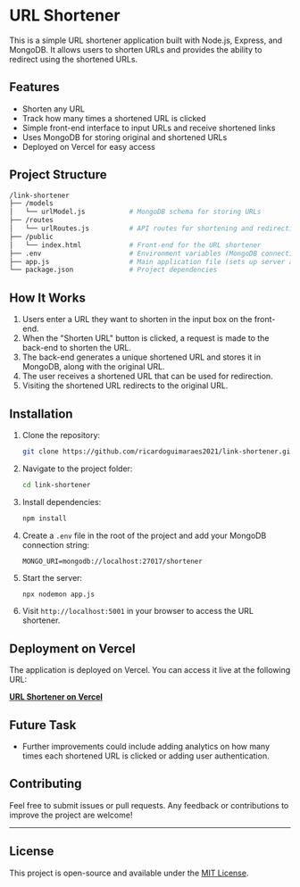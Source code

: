 
# URL Shortener

This is a simple URL shortener application built with Node.js, Express, and MongoDB. It allows users to shorten URLs and provides the ability to redirect using the shortened URLs.

## Features

- Shorten any URL
- Track how many times a shortened URL is clicked
- Simple front-end interface to input URLs and receive shortened links
- Uses MongoDB for storing original and shortened URLs
- Deployed on Vercel for easy access

## Project Structure

```bash
/link-shortener
├── /models
│   └── urlModel.js           # MongoDB schema for storing URLs
├── /routes
│   └── urlRoutes.js          # API routes for shortening and redirecting URLs
├── /public
│   └── index.html            # Front-end for the URL shortener
├── .env                      # Environment variables (MongoDB connection string)
├── app.js                    # Main application file (sets up server and routes)
└── package.json              # Project dependencies
```

## How It Works

1. Users enter a URL they want to shorten in the input box on the front-end.
2. When the "Shorten URL" button is clicked, a request is made to the back-end to shorten the URL.
3. The back-end generates a unique shortened URL and stores it in MongoDB, along with the original URL.
4. The user receives a shortened URL that can be used for redirection.
5. Visiting the shortened URL redirects to the original URL.

## Installation

1. Clone the repository:

   ```bash
   git clone https://github.com/ricardoguimaraes2021/link-shortener.git
   ```

2. Navigate to the project folder:

   ```bash
   cd link-shortener
   ```

3. Install dependencies:

   ```bash
   npm install
   ```

4. Create a `.env` file in the root of the project and add your MongoDB connection string:

   ```
   MONGO_URI=mongodb://localhost:27017/shortener
   ```

5. Start the server:

   ```bash
   npx nodemon app.js
   ```

6. Visit `http://localhost:5001` in your browser to access the URL shortener.

## Deployment on Vercel

The application is deployed on Vercel. You can access it live at the following URL:

**[URL Shortener on Vercel](https://link-shortener-nine-flax.vercel.app/)**


## Future Task

- Further improvements could include adding analytics on how many times each shortened URL is clicked or adding user authentication.

## Contributing

Feel free to submit issues or pull requests. Any feedback or contributions to improve the project are welcome!

---

## License

This project is open-source and available under the [MIT License](LICENSE).
